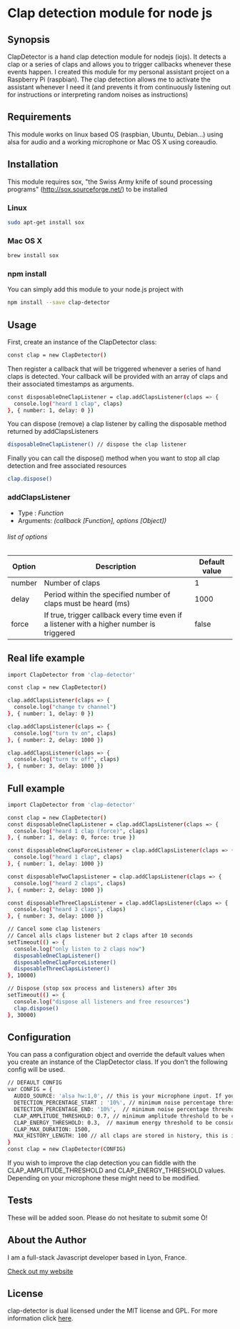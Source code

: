 Clap detection module for node js
===

## Synopsis

ClapDetector is a hand clap detection module for nodejs (iojs). It detects a clap or a series of claps and allows you to trigger callbacks whenever these events happen.
I created this module for my personal assistant project on a Raspberry Pi (raspbian). The clap detection allows me to activate the assistant whenever I need it (and prevents it from continuously listening out for instructions or interpreting random noises as instructions)

## Requirements
This module works on linux based OS (raspbian, Ubuntu, Debian...) using alsa for audio and a working microphone or Mac OS X using coreaudio.

## Installation

This module requires sox, "the Swiss Army knife of sound processing programs" (http://sox.sourceforge.net/) to be installed
### Linux
```bash
sudo apt-get install sox
```
### Mac OS X
```bash
brew install sox
```

### npm install
You can simply add this module to your node.js project with
```bash
npm install --save clap-detector
```

## Usage

First, create an instance of the ClapDetector class:
```bash
const clap = new ClapDetector()
```

Then register a callback that will be triggered whenever a series of hand claps is detected. Your callback will be provided with an array of claps and their associated timestamps as arguments.


```bash
const disposableOneClapListener = clap.addClapsListener(claps => {
  console.log("heard 1 clap", claps)
}, { number: 1, delay: 0 })
```

You can dispose (remove) a clap listener by calling the disposable method returned by addClapsListeners

```bash
disposableOneClapListener() // dispose the clap listener
```

Finally  you can call the dispose() method when you want to stop all clap detection and free associated resources

```bash
clap.dispose()
```

### addClapsListener
* Type : *Function*
* Arguments: *(callback [Function], options [Object])*

###### list of options
| Option  | Description |Default value |
| ------------- | ------------- |  ------------- |
| number  | Number of claps  | 1  |
| delay  | Period within the specified number of claps must be heard (ms)  |  1000 |
| force  | If true, trigger callback every time even if a listener with a higher number is triggered  |false  |

## Real life example
```bash
import ClapDetector from 'clap-detector'

const clap = new ClapDetector()

clap.addClapsListener(claps => {
  console.log("change tv channel")
}, { number: 1, delay: 0 })

clap.addClapsListener(claps => {
  console.log("turn tv on", claps)
}, { number: 2, delay: 1000 })

clap.addClapsListener(claps => {
  console.log("turn tv off", claps)
}, { number: 3, delay: 1000 })
```

## Full example
```bash
import ClapDetector from 'clap-detector'

const clap = new ClapDetector()
const disposableOneClapListener = clap.addClapsListener(claps => {
  console.log("heard 1 clap (force)", claps)
}, { number: 1, delay: 0, force: true })

const disposableOneClapForceListener = clap.addClapsListener(claps => {
  console.log("heard 1 clap", claps)
}, { number: 1, delay: 1000 })

const disposableTwoClapsListener = clap.addClapsListener(claps => {
  console.log("heard 2 claps", claps)
}, { number: 2, delay: 1000 })

const disposableThreeClapsListener = clap.addClapsListener(claps => {
  console.log("heard 3 claps", claps)
}, { number: 3, delay: 1000 })

// Cancel some clap listeners
// Cancel alls claps listener but 2 claps after 10 seconds
setTimeout(() => {
  console.log("only listen to 2 claps now")
  disposableOneClapListener()
  disposableOneClapForceListener()
  disposableThreeClapsListener()
}, 10000)

// Dispose (stop sox process and listeners) after 30s
setTimeout(() => {
  console.log("dispose all listeners and free resources")
  clap.dispose()
}, 30000)
```

## Configuration

You can pass a configuration object and override the default values when you create an instance of the ClapDetector class. If you don't the following config will be used.

```bash
// DEFAULT CONFIG
var CONFIG = {
  AUDIO_SOURCE: 'alsa hw:1,0', // this is your microphone input. If you dont know it you can refer to this thread (http://www.voxforge.org/home/docs/faq/faq/linux-how-to-determine-your-audio-cards-or-usb-mics-maximum-sampling-rate)
  DETECTION_PERCENTAGE_START : '10%', // minimum noise percentage threshold necessary to start recording sound
  DETECTION_PERCENTAGE_END: '10%',  // minimum noise percentage threshold necessary to stop recording sound
  CLAP_AMPLITUDE_THRESHOLD: 0.7, // minimum amplitude threshold to be considered as clap
  CLAP_ENERGY_THRESHOLD: 0.3,  // maximum energy threshold to be considered as clap
  CLAP_MAX_DURATION: 1500,
  MAX_HISTORY_LENGTH: 100 // all claps are stored in history, this is its max length
}
const clap = new ClapDetector(CONFIG)
```

If you wish to improve the clap detection you can fiddle with the CLAP_AMPLITUDE_THRESHOLD and CLAP_ENERGY_THRESHOLD values. Depending on your microphone these might need to be modified.

## Tests

These will be added soon. Please do not hesitate to submit some Ò!

## About the Author

I am a full-stack Javascript developer based in Lyon, France.

[Check out my website](http://www.thomschell.com)

## License

clap-detector is dual licensed under the MIT license and GPL.
For more information click [here](https://opensource.org/licenses/MIT).
